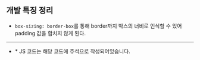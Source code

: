 ## 개발 특징 정리

- `box-sizing: border-box`를 통해 border까지 박스의 너비로 인식할 수 있어 padding 값을 합치지 않게 된다.

---

- \* JS 코드는 해당 코드에 주석으로 작성되어있습니다.